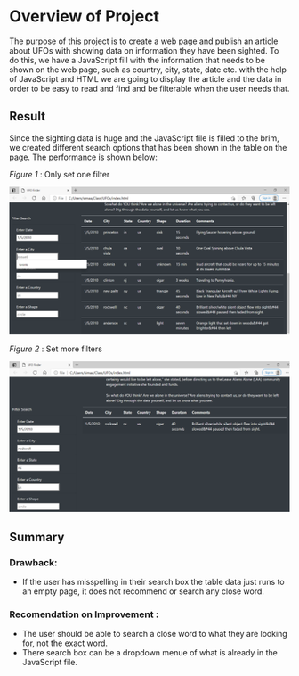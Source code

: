 # Overview of Project
The purpose of this project is to create a web page and publish an article about UFOs with showing data on information they have been sighted. To do this, we have a JavaScript fill with the information that needs to be shown on the web page, such as country, city, state, date etc. with the help of JavaScript and HTML we are going to display the article and the data in order to be easy to read and find and be filterable when the user needs that.

## Result
Since the sighting data is huge and the JavaScript file is filled to the brim, we created different search options that has been shown in the table on the page. The performance is shown below:


_Figure 1_ : Only set one filter


![](static/images/search1.png)


_Figure 2_ : Set more filters


![](static/images/search2.png)



## Summary 

### Drawback:
-  If the user has misspelling in their search box the table data just runs to an empty page, it does not recommend or search any close word.

### Recomendation on Improvement : 
- The user should be able to search a close word to what they are looking for, not the exact word.
- There search box can be a dropdown menue of what is already in the JavaScript file.

